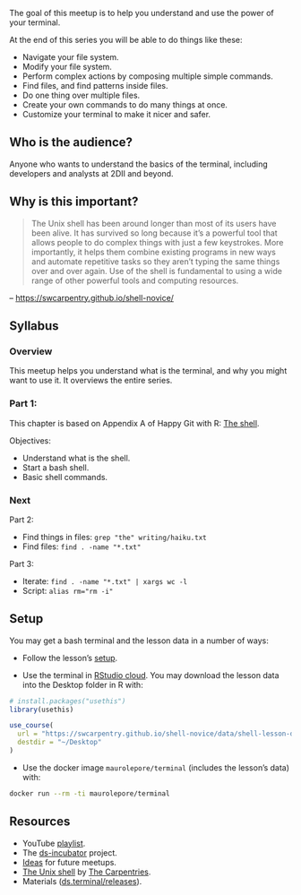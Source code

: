 
The goal of this meetup is to help you understand and use the power of
your terminal.

At the end of this series you will be able to do things like these:

-   Navigate your file system.
-   Modify your file system.
-   Perform complex actions by composing multiple simple commands.
-   Find files, and find patterns inside files.
-   Do one thing over multiple files.
-   Create your own commands to do many things at once.
-   Customize your terminal to make it nicer and safer.

## Who is the audience?

Anyone who wants to understand the basics of the terminal, including
developers and analysts at 2DII and beyond.

## Why is this important?

> The Unix shell has been around longer than most of its users have been
> alive. It has survived so long because it’s a powerful tool that
> allows people to do complex things with just a few keystrokes. More
> importantly, it helps them combine existing programs in new ways and
> automate repetitive tasks so they aren’t typing the same things over
> and over again. Use of the shell is fundamental to using a wide range
> of other powerful tools and computing resources.

– <https://swcarpentry.github.io/shell-novice/>

## Syllabus

### Overview

This meetup helps you understand what is the terminal, and why you might
want to use it. It overviews the entire series.

### Part 1:

This chapter is based on Appendix A of Happy Git with R: [The
shell](https://happygitwithr.com/shell.html).

Objectives:

-   Understand what is the shell.
-   Start a bash shell.
-   Basic shell commands.

### Next

Part 2:

-   Find things in files: `grep "the" writing/haiku.txt`
-   Find files: `find . -name "*.txt"`

Part 3:

-   Iterate: `find . -name "*.txt" | xargs wc -l`
-   Script: `alias rm="rm -i"`

## Setup

You may get a bash terminal and the lesson data in a number of ways:

-   Follow the lesson’s
    [setup](https://swcarpentry.github.io/shell-novice/setup.html).

-   Use the terminal in [RStudio cloud](https://rstudio.cloud/). You may
    download the lesson data into the Desktop folder in R with:

``` r
# install.packages("usethis")
library(usethis)

use_course(
  url = "https://swcarpentry.github.io/shell-novice/data/shell-lesson-data.zip", 
  destdir = "~/Desktop"
)
```

-   Use the docker image `maurolepore/terminal` (includes the lesson’s
    data) with:

``` bash
docker run --rm -ti maurolepore/terminal
```

## Resources

-   YouTube [playlist](https://bit.ly/ds-incubator-videos).
-   The
    [ds-incubator](https://github.com/2DegreesInvesting/ds-incubator#ds-incubator)
    project.
-   [Ideas](https://bit.ly/dsi-ideas) for future meetups.
-   [The Unix shell](https://swcarpentry.github.io/shell-novice/) by
    [The Carpentries](https://carpentries.org/).
-   Materials
    ([ds.terminal/releases](https://github.com/2DegreesInvesting/ds.terminal/releases)).
